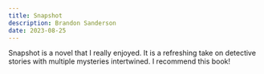 ```yaml
---
title: Snapshot
description: Brandon Sanderson
date: 2023-08-25
---
```


Snapshot is a novel that I really enjoyed. It is a refreshing take on detective stories with multiple mysteries intertwined. I recommend this book!
